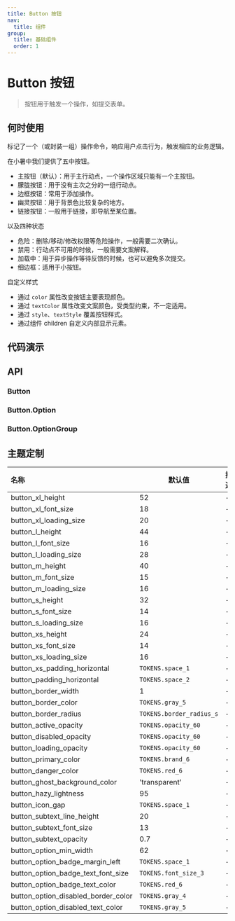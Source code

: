```yaml
---
title: Button 按钮
nav:
  title: 组件
group:
  title: 基础组件
  order: 1
---
```


# Button 按钮

> 按钮用于触发一个操作，如提交表单。

## 何时使用

标记了一个（或封装一组）操作命令，响应用户点击行为，触发相应的业务逻辑。

在小暑中我们提供了五中按钮。

- 主按钮（默认）：用于主行动点，一个操作区域只能有一个主按钮。
- 朦胧按钮：用于没有主次之分的一组行动点。
- 边框按钮：常用于添加操作。
- 幽灵按钮：用于背景色比较复杂的地方。
- 链接按钮：一般用于链接，即导航至某位置。

以及四种状态

- 危险：删除/移动/修改权限等危险操作，一般需要二次确认。
- 禁用：行动点不可用的时候，一般需要文案解释。
- 加载中：用于异步操作等待反馈的时候，也可以避免多次提交。
- 细边框：适用于小按钮。

自定义样式

- 通过 `color` 属性改变按钮主要表现颜色。
- 通过 `textColor` 属性改变文案颜色，受类型约束，不一定适用。
- 通过 `style`、`textStyle` 覆盖按钮样式。
- 通过组件 children 自定义内部显示元素。

## 代码演示

<code src="./__fixtures__/type.tsx"></code>

<code src="./__fixtures__/subtext.tsx"></code>

<code src="./__fixtures__/danger.tsx"></code>

<code src="./__fixtures__/hairline.tsx"></code>

<code src="./__fixtures__/disabled.tsx"></code>

<code src="./__fixtures__/loading.tsx"></code>

<code src="./__fixtures__/size.tsx"></code>

<code src="./__fixtures__/icon.tsx"></code>

<code src="./__fixtures__/option.tsx"></code>

<code src="./__fixtures__/option-group.tsx"></code>

## API

### Button

<!-- <API hideTitle src="./button.tsx"></API> -->

### Button.Option

<!-- <API hideTitle src="./button-option.tsx"></API> -->

### Button.OptionGroup

<!-- <API hideTitle src="./button-option-group.tsx"></API> -->

## 主题定制

| 名称                                | 默认值                   | 描述 |
| :---------------------------------- | ------------------------ | ---- |
| button_xl_height                    | 52                       | -    |
| button_xl_font_size                 | 18                       | -    |
| button_xl_loading_size              | 20                       | -    |
| button_l_height                     | 44                       | -    |
| button_l_font_size                  | 16                       | -    |
| button_l_loading_size               | 28                       | -    |
| button_m_height                     | 40                       | -    |
| button_m_font_size                  | 15                       | -    |
| button_m_loading_size               | 16                       | -    |
| button_s_height                     | 32                       | -    |
| button_s_font_size                  | 14                       | -    |
| button_s_loading_size               | 16                       | -    |
| button_xs_height                    | 24                       | -    |
| button_xs_font_size                 | 14                       | -    |
| button_xs_loading_size              | 16                       | -    |
| button_xs_padding_horizontal        | `TOKENS.space_1`         | -    |
| button_padding_horizontal           | `TOKENS.space_2`         | -    |
| button_border_width                 | 1                        | -    |
| button_border_color                 | `TOKENS.gray_5`          | -    |
| button_border_radius                | `TOKENS.border_radius_s` | -    |
| button_active_opacity               | `TOKENS.opacity_60`      | -    |
| button_disabled_opacity             | `TOKENS.opacity_60`      | -    |
| button_loading_opacity              | `TOKENS.opacity_60`      | -    |
| button_primary_color                | `TOKENS.brand_6`         | -    |
| button_danger_color                 | `TOKENS.red_6`           | -    |
| button_ghost_background_color       | 'transparent'            | -    |
| button_hazy_lightness               | 95                       | -    |
| button_icon_gap                     | `TOKENS.space_1`         | -    |
| button_subtext_line_height          | 20                       | -    |
| button_subtext_font_size            | 13                       | -    |
| button_subtext_opacity              | 0.7                      | -    |
| button_option_min_width             | 62                       | -    |
| button_option_badge_margin_left     | `TOKENS.space_1`         | -    |
| button_option_badge_text_font_size  | `TOKENS.font_size_3`     | -    |
| button_option_badge_text_color      | `TOKENS.red_6`           | -    |
| button_option_disabled_border_color | `TOKENS.gray_4`          | -    |
| button_option_disabled_text_color   | `TOKENS.gray_5`          | -    |
